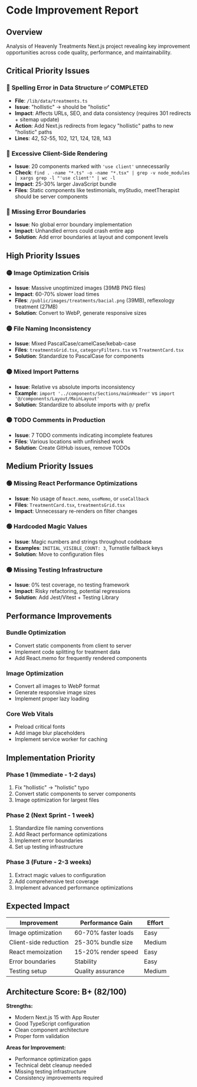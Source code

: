 # Code Improvement Report

## Overview

Analysis of Heavenly Treatments Next.js project revealing key improvement opportunities across code quality, performance, and maintainability.

## Critical Priority Issues

### 🔴 **Spelling Error in Data Structure** ✅ COMPLETED

- **File**: `/lib/data/treatments.ts`
- **Issue**: "hollistic" → should be "holistic"
- **Impact**: Affects URLs, SEO, and data consistency (requires 301 redirects + sitemap update)
- **Action**: Add Next.js redirects from legacy "hollistic" paths to new "holistic" paths
- **Lines**: 42, 52-55, 102, 121, 124, 128, 143

### 🔴 **Excessive Client-Side Rendering**

- **Issue**: 20 components marked with `'use client'` unnecessarily
- **Check**: `find . -name "*.ts" -o -name "*.tsx" | grep -v node_modules | xargs grep -l "'use client'" | wc -l`
- **Impact**: 25-30% larger JavaScript bundle
- **Files**: Static components like testimonials, myStudio, meetTherapist should be server components

### 🔴 **Missing Error Boundaries**

- **Issue**: No global error boundary implementation
- **Impact**: Unhandled errors could crash entire app
- **Solution**: Add error boundaries at layout and component levels

## High Priority Issues

### 🟡 **Image Optimization Crisis**

- **Issue**: Massive unoptimized images (39MB PNG files)
- **Impact**: 60-70% slower load times
- **Files**: `/public/images/treatments/bacial.png` (39MB), reflexology treatment (27MB)
- **Solution**: Convert to WebP, generate responsive sizes

### 🟡 **File Naming Inconsistency**

- **Issue**: Mixed PascalCase/camelCase/kebab-case
- **Files**: `treatmentsGrid.tsx`, `categoryFilters.tsx` vs `TreatmentCard.tsx`
- **Solution**: Standardize to PascalCase for components

### 🟡 **Mixed Import Patterns**

- **Issue**: Relative vs absolute imports inconsistency
- **Example**: `import '../components/Sections/mainHeader'` vs `import '@/components/Layout/MainLayout'`
- **Solution**: Standardize to absolute imports with `@/` prefix

### 🟡 **TODO Comments in Production**

- **Issue**: 7 TODO comments indicating incomplete features
- **Files**: Various locations with unfinished work
- **Solution**: Create GitHub issues, remove TODOs

## Medium Priority Issues

### 🟢 **Missing React Performance Optimizations**

- **Issue**: No usage of `React.memo`, `useMemo`, or `useCallback`
- **Files**: `TreatmentCard.tsx`, `treatmentsGrid.tsx`
- **Impact**: Unnecessary re-renders on filter changes

### 🟢 **Hardcoded Magic Values**

- **Issue**: Magic numbers and strings throughout codebase
- **Examples**: `INITIAL_VISIBLE_COUNT: 3`, Turnstile fallback keys
- **Solution**: Move to configuration files

### 🟢 **Missing Testing Infrastructure**

- **Issue**: 0% test coverage, no testing framework
- **Impact**: Risky refactoring, potential regressions
- **Solution**: Add Jest/Vitest + Testing Library

## Performance Improvements

### Bundle Optimization

- Convert static components from client to server
- Implement code splitting for treatment data
- Add React.memo for frequently rendered components

### Image Optimization

- Convert all images to WebP format
- Generate responsive image sizes
- Implement proper lazy loading

### Core Web Vitals

- Preload critical fonts
- Add image blur placeholders
- Implement service worker for caching

## Implementation Priority

### Phase 1 (Immediate - 1-2 days)

1. Fix "hollistic" → "holistic" typo
2. Convert static components to server components
3. Image optimization for largest files

### Phase 2 (Next Sprint - 1 week)

1. Standardize file naming conventions  
2. Add React performance optimizations
3. Implement error boundaries
4. Set up testing infrastructure

### Phase 3 (Future - 2-3 weeks)

1. Extract magic values to configuration
2. Add comprehensive test coverage
3. Implement advanced performance optimizations

## Expected Impact

| Improvement | Performance Gain | Effort |
|-------------|------------------|---------|
| Image optimization | 60-70% faster loads | Easy |
| Client-side reduction | 25-30% bundle size | Medium |
| React memoization | 15-20% render speed | Easy |
| Error boundaries | Stability | Easy |
| Testing setup | Quality assurance | Medium |

## Architecture Score: B+ (82/100)

**Strengths:**

- Modern Next.js 15 with App Router
- Good TypeScript configuration
- Clean component architecture
- Proper form validation

**Areas for Improvement:**

- Performance optimization gaps
- Technical debt cleanup needed
- Missing testing infrastructure
- Consistency improvements required
